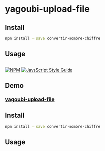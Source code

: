 #  yagoubi-upload-file





## Install

```bash
npm install --save convertir-nombre-chiffre
```

## Usage

```jsx

```

> 

[![NPM](https://img.shields.io/npm/v/@yagoubi/upload-file.svg)](https://www.npmjs.com/package/yagoubi-upload-filee) [![JavaScript Style Guide](https://img.shields.io/badge/code_style-standard-brightgreen.svg)](https://standardjs.com)
## Demo
### [yagoubi-upload-file](https://thirsty-saha-6eeabb.netlify.com/)



## Install

```bash
npm install --save convertir-nombre-chiffre
```

## Usage

```jsx

```